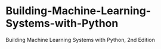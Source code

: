 # Building-Machine-Learning-Systems-with-Python
Building Machine Learning Systems with Python, 2nd Edition
